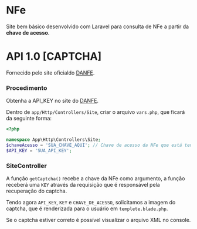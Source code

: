 # NFe

Site bem básico desenvolvido com Laravel para consulta de NFe a partir da **chave de acesso**.

# API 1.0 [CAPTCHA]

Fornecido pelo site oficialdo [DANFE](https://danfe.br.com/desenvolvedores/).

### Procedimento

Obtenha a API_KEY no site do [DANFE](https://danfe.br.com/desenvolvedores/).

Dentro de `app/Http/Controllers/Site`, criar o arquivo `vars.php`, que ficará da seguinte forma:

```php
<?php

namespace App\Http\Controllers\Site;
$chaveAcesso = 'SUA_CHAVE_AQUI'; // Chave de acesso da NFe que está tentando obter, para testes
$API_KEY = 'SUA_API_KEY';
```

### SiteController

A função `getCaptcha()` recebe a chave da NFe como argumento, a função receberá uma `KEY` através da requisição que é responsável pela recuperação do captcha.

Tendo agora `API_KEY`, `KEY` e `CHAVE_DE_ACESSO`, solicitamos a imagem do captcha, que é renderizada para o usuário em `templete.blade.php`.

Se o captcha estiver correto é possível visualizar o arquivo XML no console.

